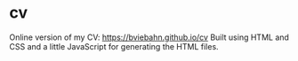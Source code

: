 # cv
Online version of my CV: https://bviebahn.github.io/cv
Built using HTML and CSS and a little JavaScript for generating the HTML files.
